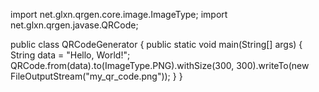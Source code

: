 
import net.glxn.qrgen.core.image.ImageType;
import net.glxn.qrgen.javase.QRCode;

public class QRCodeGenerator {
    public static void main(String[] args) {
        String data = "Hello, World!";
        QRCode.from(data).to(ImageType.PNG).withSize(300, 300).writeTo(new FileOutputStream("my_qr_code.png"));
    }
}
